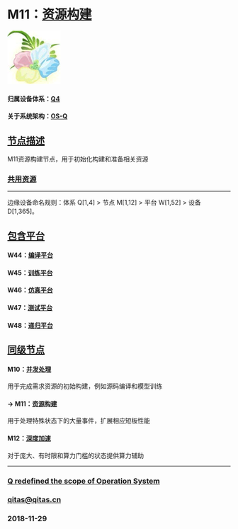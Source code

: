 ﻿# M11：[资源构建](https://github.com/OS-Q/M11) 

[![sites](OS-Q/OS-Q.png)](http://www.OS-Q.com)

#### 归属设备体系：[Q4](https://github.com/OS-Q/Q4)

#### 关于系统架构：[OS-Q](https://github.com/OS-Q/OS-Q)

## [节点描述](https://github.com/OS-Q/M11/wiki) 

M11资源构建节点，用于初始化构建和准备相关资源

### [共用资源](https://github.com/OS-Q/M11/wiki/src) 


---

边缘设备命名规则：体系 Q[1,4] > 节点 M[1,12] > 平台 W[1,52] > 设备 D[1,365]。

## [包含平台](https://github.com/OS-Q/M11/wiki/index) 

#### W44：[编译平台](https://github.com/OS-Q/W44)



#### W45：[训练平台](https://github.com/OS-Q/W45)



#### W46：[仿真平台](https://github.com/OS-Q/W46)



#### W47：[测试平台](https://github.com/OS-Q/W47)



#### W48：[递归平台](https://github.com/OS-Q/W48)




## [同级节点](https://github.com/OS-Q/M11/wiki/index)

#### M10：[并发处理](https://github.com/OS-Q/M10) 

用于完成需求资源的初始构建，例如源码编译和模型训练

#### -> M11：[资源构建](https://github.com/OS-Q/M11)

用于处理特殊状态下的大量事件，扩展相应短板性能

#### M12：[深度加速](https://github.com/OS-Q/M12)

对于庞大、有时限和算力门槛的状态提供算力辅助


---

###  [Q redefined the scope of Operation System](http://www.OS-Q.com)
###  qitas@qitas.cn
###  2018-11-29
